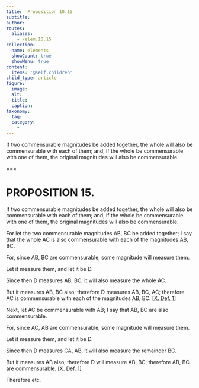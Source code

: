 ```yaml
---
title:  Proposition 10.15
subtitle: 
author:
routes:
  aliases:
    - /elem.10.15
collection:
  name: elements
  showCount: true
  showMenu: true
content:
  items: '@self.children'
child_type: article
figure:
  image:
  alt:
  title:
  caption:
taxonomy:
  tag:
  category:
    - 
---
```


<p><hi rend="ital">If two commensurable magnitudes be added together, the whole will also be commensurable with each of them; and, if the whole be commensurable with one of them, the original magnitudes will also be commensurable</hi>. </p>

===

<h1>PROPOSITION 15.</h1>
<p><span class="ital">If two commensurable magnitudes be added together, the whole will also be commensurable with each of them; and, if the whole be commensurable with one of them, the original magnitudes will also be commensurable</span>. </p>

<p>For let the two commensurable magnitudes <span class="ital">AB</span>, <span class="ital">BC</span> be added together; I say that the whole <span class="ital">AC</span> is also commensurable with each of the magnitudes <span class="ital">AB</span>, <span class="ital">BC</span>. 
      </p>

<p>For, since <span class="ital">AB</span>, <span class="ital">BC</span> are commensurable, some magnitude will measure them. </p>

<p>Let it measure them, and let it be <span class="ital">D</span>. </p>

<p>Since then <span class="ital">D</span> measures <span class="ital">AB</span>, <span class="ital">BC</span>, it will also measure the whole <span class="ital">AC</span>. </p>

<p>But it measures <span class="ital">AB</span>, <span class="ital">BC</span> also; therefore <span class="ital">D</span> measures <span class="ital">AB</span>, <span class="ital">BC</span>, <span class="ital">AC</span>; therefore <span class="ital">AC</span> is commensurable with each of the magnitudes <span class="ital">AB</span>, <span class="ital">BC</span>. [<a href="/elem.10.def.1">X. Def. 1</a>] </p>

<p>Next, let <span class="ital">AC</span> be commensurable with <span class="ital">AB</span>; I say that <span class="ital">AB</span>, <span class="ital">BC</span> are also commensurable. </p>

<p>For, since <span class="ital">AC</span>, <span class="ital">AB</span> are commensurable, some magnitude will measure them. </p>

<p>Let it measure them, and let it be <span class="ital">D</span>. </p>

<p>Since then <span class="ital">D</span> measures <span class="ital">CA</span>, <span class="ital">AB</span>, it will also measure the remainder <span class="ital">BC</span>. </p>

<p>But it measures <span class="ital">AB</span> also; therefore <span class="ital">D</span> will measure <span class="ital">AB</span>, <span class="ital">BC</span>; therefore <span class="ital">AB</span>, <span class="ital">BC</span> are commensurable. [<a href="/elem.10.def.1">X. Def. 1</a>] </p>

<p>Therefore etc.</p>
